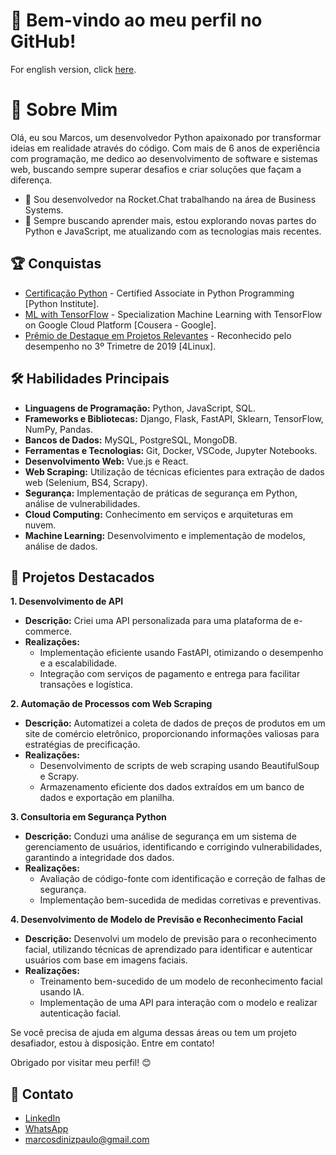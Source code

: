 # 👋 Bem-vindo ao meu perfil no GitHub!

For english version, click [here](https://github.com/mdiniz97/mdiniz97).

# 🚀 Sobre Mim
Olá, eu sou Marcos, um desenvolvedor Python apaixonado por transformar ideias em realidade através do código. Com mais de 6 anos de experiência com programação, me dedico ao desenvolvimento de software e sistemas web, buscando sempre superar desafios e criar soluções que façam a diferença.

- 🔭 Sou desenvolvedor na Rocket.Chat trabalhando na área de Business Systems.
- 🌱 Sempre buscando aprender mais, estou explorando novas partes do Python e JavaScript, me atualizando com as tecnologias mais recentes.

## 🏆 Conquistas

- [Certificação Python](https://linkedin.com/in/mdiniz97) - Certified Associate in Python Programming [Python Institute].
- [ML with TensorFlow](https://linkedin.com/in/mdiniz97) - Specialization Machine Learning with TensorFlow on Google Cloud Platform [Cousera - Google].
- [Prêmio de Destaque em Projetos Relevantes](https://linkedin.com/in/mdiniz97) - Reconhecido pelo desempenho no 3º Trimetre de 2019 [4Linux].

## 🛠️ Habilidades Principais

- **Linguagens de Programação:** Python, JavaScript, SQL.
- **Frameworks e Bibliotecas:** Django, Flask, FastAPI, Sklearn, TensorFlow, NumPy, Pandas.
- **Bancos de Dados:** MySQL, PostgreSQL, MongoDB.
- **Ferramentas e Tecnologias:** Git, Docker, VSCode, Jupyter Notebooks.
- **Desenvolvimento Web:** Vue.js e React.
- **Web Scraping:** Utilização de técnicas eficientes para extração de dados web (Selenium, BS4, Scrapy).
- **Segurança:** Implementação de práticas de segurança em Python, análise de vulnerabilidades.
- **Cloud Computing:** Conhecimento em serviços e arquiteturas em nuvem.
- **Machine Learning:** Desenvolvimento e implementação de modelos, análise de dados.

## 🌟 Projetos Destacados

**1. Desenvolvimento de API**
   - **Descrição:** Criei uma API personalizada para uma plataforma de e-commerce.
   - **Realizações:**
     - Implementação eficiente usando FastAPI, otimizando o desempenho e a escalabilidade.
     - Integração com serviços de pagamento e entrega para facilitar transações e logística.

**2. Automação de Processos com Web Scraping**
   - **Descrição:** Automatizei a coleta de dados de preços de produtos em um site de comércio eletrônico, proporcionando informações valiosas para estratégias de precificação.
   - **Realizações:**
     - Desenvolvimento de scripts de web scraping usando BeautifulSoup e Scrapy.
     - Armazenamento eficiente dos dados extraídos em um banco de dados e exportação em planilha.

**3. Consultoria em Segurança Python**
   - **Descrição:** Conduzi uma análise de segurança em um sistema de gerenciamento de usuários, identificando e corrigindo vulnerabilidades, garantindo a integridade dos dados.
   - **Realizações:**
     - Avaliação de código-fonte com identificação e correção de falhas de segurança.
     - Implementação bem-sucedida de medidas corretivas e preventivas.

**4. Desenvolvimento de Modelo de Previsão e Reconhecimento Facial**
   - **Descrição:** Desenvolvi um modelo de previsão para o reconhecimento facial, utilizando técnicas de aprendizado para identificar e autenticar usuários com base em imagens faciais.
   - **Realizações:**
     - Treinamento bem-sucedido de um modelo de reconhecimento facial usando IA.
     - Implementação de uma API para interação com o modelo e realizar autenticação facial.


Se você precisa de ajuda em alguma dessas áreas ou tem um projeto desafiador, estou à disposição. Entre em contato!

Obrigado por visitar meu perfil! 😊


## 📱 Contato

- [LinkedIn](https://linkedin.com/in/mdiniz97)
- [WhatsApp](https://wa.me/5561985555572)
- [marcosdinizpaulo@gmail.com]((mailto:marcosdinizpaulo@gmail.com))
